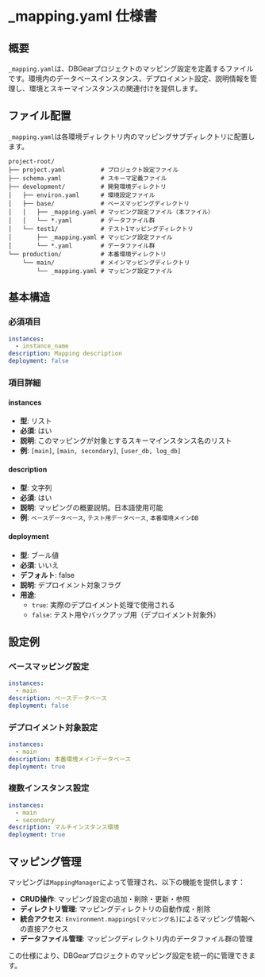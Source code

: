 # _mapping.yaml 仕様書

## 概要

`_mapping.yaml`は、DBGearプロジェクトのマッピング設定を定義するファイルです。環境内のデータベースインスタンス、デプロイメント設定、説明情報を管理し、環境とスキーマインスタンスの関連付けを提供します。

## ファイル配置

`_mapping.yaml`は各環境ディレクトリ内のマッピングサブディレクトリに配置します。

```
project-root/
├── project.yaml          # プロジェクト設定ファイル
├── schema.yaml           # スキーマ定義ファイル
├── development/          # 開発環境ディレクトリ
│   ├── environ.yaml      # 環境設定ファイル
│   ├── base/             # ベースマッピングディレクトリ
│   │   ├── _mapping.yaml # マッピング設定ファイル（本ファイル）
│   │   └── *.yaml        # データファイル群
│   └── test1/            # テスト1マッピングディレクトリ
│       ├── _mapping.yaml # マッピング設定ファイル
│       └── *.yaml        # データファイル群
└── production/           # 本番環境ディレクトリ
    └── main/             # メインマッピングディレクトリ
        └── _mapping.yaml # マッピング設定ファイル
```

## 基本構造

### 必須項目

```yaml
instances:
  - instance_name
description: Mapping description
deployment: false
```

### 項目詳細

#### instances
- **型**: リスト
- **必須**: はい
- **説明**: このマッピングが対象とするスキーマインスタンス名のリスト
- **例**: `[main]`, `[main, secondary]`, `[user_db, log_db]`

#### description
- **型**: 文字列
- **必須**: はい
- **説明**: マッピングの概要説明。日本語使用可能
- **例**: `ベースデータベース`, `テスト用データベース`, `本番環境メインDB`

#### deployment
- **型**: ブール値
- **必須**: いいえ
- **デフォルト**: false
- **説明**: デプロイメント対象フラグ
- **用途**: 
  - `true`: 実際のデプロイメント処理で使用される
  - `false`: テスト用やバックアップ用（デプロイメント対象外）

## 設定例

### ベースマッピング設定

```yaml
instances:
  - main
description: ベースデータベース
deployment: false
```

### デプロイメント対象設定

```yaml
instances:
  - main
description: 本番環境メインデータベース
deployment: true
```

### 複数インスタンス設定

```yaml
instances:
  - main
  - secondary
description: マルチインスタンス環境
deployment: true
```

## マッピング管理

マッピングは`MappingManager`によって管理され、以下の機能を提供します：

- **CRUD操作**: マッピング設定の追加・削除・更新・参照
- **ディレクトリ管理**: マッピングディレクトリの自動作成・削除
- **統合アクセス**: `Environment.mappings[マッピング名]`によるマッピング情報への直接アクセス
- **データファイル管理**: マッピングディレクトリ内のデータファイル群の管理

この仕様により、DBGearプロジェクトのマッピング設定を統一的に管理できます。